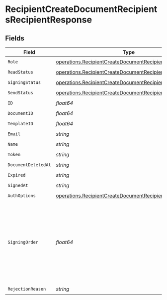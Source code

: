 # RecipientCreateDocumentRecipientsRecipientResponse


## Fields

| Field                                                                                                                                  | Type                                                                                                                                   | Required                                                                                                                               | Description                                                                                                                            |
| -------------------------------------------------------------------------------------------------------------------------------------- | -------------------------------------------------------------------------------------------------------------------------------------- | -------------------------------------------------------------------------------------------------------------------------------------- | -------------------------------------------------------------------------------------------------------------------------------------- |
| `Role`                                                                                                                                 | [operations.RecipientCreateDocumentRecipientsRoleResponse](../../models/operations/recipientcreatedocumentrecipientsroleresponse.md)   | :heavy_check_mark:                                                                                                                     | N/A                                                                                                                                    |
| `ReadStatus`                                                                                                                           | [operations.RecipientCreateDocumentRecipientsReadStatus](../../models/operations/recipientcreatedocumentrecipientsreadstatus.md)       | :heavy_check_mark:                                                                                                                     | N/A                                                                                                                                    |
| `SigningStatus`                                                                                                                        | [operations.RecipientCreateDocumentRecipientsSigningStatus](../../models/operations/recipientcreatedocumentrecipientssigningstatus.md) | :heavy_check_mark:                                                                                                                     | N/A                                                                                                                                    |
| `SendStatus`                                                                                                                           | [operations.RecipientCreateDocumentRecipientsSendStatus](../../models/operations/recipientcreatedocumentrecipientssendstatus.md)       | :heavy_check_mark:                                                                                                                     | N/A                                                                                                                                    |
| `ID`                                                                                                                                   | *float64*                                                                                                                              | :heavy_check_mark:                                                                                                                     | N/A                                                                                                                                    |
| `DocumentID`                                                                                                                           | *float64*                                                                                                                              | :heavy_check_mark:                                                                                                                     | N/A                                                                                                                                    |
| `TemplateID`                                                                                                                           | *float64*                                                                                                                              | :heavy_check_mark:                                                                                                                     | N/A                                                                                                                                    |
| `Email`                                                                                                                                | *string*                                                                                                                               | :heavy_check_mark:                                                                                                                     | N/A                                                                                                                                    |
| `Name`                                                                                                                                 | *string*                                                                                                                               | :heavy_check_mark:                                                                                                                     | N/A                                                                                                                                    |
| `Token`                                                                                                                                | *string*                                                                                                                               | :heavy_check_mark:                                                                                                                     | N/A                                                                                                                                    |
| `DocumentDeletedAt`                                                                                                                    | *string*                                                                                                                               | :heavy_check_mark:                                                                                                                     | N/A                                                                                                                                    |
| `Expired`                                                                                                                              | *string*                                                                                                                               | :heavy_check_mark:                                                                                                                     | N/A                                                                                                                                    |
| `SignedAt`                                                                                                                             | *string*                                                                                                                               | :heavy_check_mark:                                                                                                                     | N/A                                                                                                                                    |
| `AuthOptions`                                                                                                                          | [operations.RecipientCreateDocumentRecipientsAuthOptions](../../models/operations/recipientcreatedocumentrecipientsauthoptions.md)     | :heavy_check_mark:                                                                                                                     | N/A                                                                                                                                    |
| `SigningOrder`                                                                                                                         | *float64*                                                                                                                              | :heavy_check_mark:                                                                                                                     | The order in which the recipient should sign the document. Only works if the document is set to sequential signing.                    |
| `RejectionReason`                                                                                                                      | *string*                                                                                                                               | :heavy_check_mark:                                                                                                                     | N/A                                                                                                                                    |